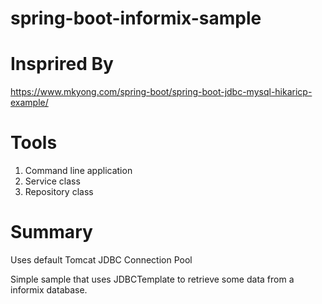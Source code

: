 # spring-boot-informix-sample

# Insprired By
https://www.mkyong.com/spring-boot/spring-boot-jdbc-mysql-hikaricp-example/

# Tools
1. Command line application
2. Service class 
3. Repository class


# Summary
Uses default Tomcat JDBC Connection Pool

Simple sample that uses JDBCTemplate to retrieve some data from a informix database.
